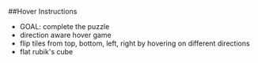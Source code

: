 ##Hover Instructions
- GOAL: complete the puzzle
- direction aware hover game
- flip tiles from top, bottom, left, right by hovering on different directions
- flat rubik's cube
